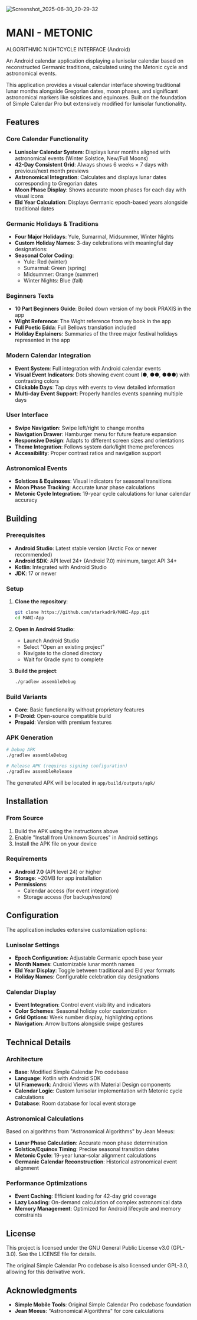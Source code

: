 ![Screenshot_2025-06-30_20-29-32](https://github.com/user-attachments/assets/9335d85f-ec38-47b7-9738-62ab275830a6)

# MANI - METONIC 
ALGORITHMIC NIGHTCYCLE INTERFACE (Android)

An Android calendar application displaying a lunisolar calendar based on reconstructed Germanic traditions, calculated using the Metonic cycle and astronomical events.

This application provides a visual calendar interface showing traditional lunar months alongside Gregorian dates, moon phases, and significant astronomical markers like solstices and equinoxes. Built on the foundation of Simple Calendar Pro but extensively modified for lunisolar functionality.

## Features

### Core Calendar Functionality
- **Lunisolar Calendar System**: Displays lunar months aligned with astronomical events (Winter Solstice, New/Full Moons)
- **42-Day Consistent Grid**: Always shows 6 weeks × 7 days with previous/next month previews
- **Astronomical Integration**: Calculates and displays lunar dates corresponding to Gregorian dates
- **Moon Phase Display**: Shows accurate moon phases for each day with visual icons
- **Eld Year Calculation**: Displays Germanic epoch-based years alongside traditional dates

### Germanic Holidays & Traditions
- **Four Major Holidays**: Yule, Sumarmal, Midsummer, Winter Nights
- **Custom Holiday Names**: 3-day celebrations with meaningful day designations:
- **Seasonal Color Coding**: 
  - Yule: Red (winter)
  - Sumarmal: Green (spring)
  - Midsummer: Orange (summer)
  - Winter Nights: Blue (fall)

### Beginners Texts
- **10 Part Beginners Guide**: Boiled down version of my book PRAXIS in the app
- **Wight Reference**: The Wight reference from my book in the app
- **Full Poetic Edda**: Full Bellows translation included
- **Holiday Explainers**: Summaries of the three major festival holidays represented in the app

### Modern Calendar Integration
- **Event System**: Full integration with Android calendar events
- **Visual Event Indicators**: Dots showing event count (●, ●●, ●●●) with contrasting colors
- **Clickable Days**: Tap days with events to view detailed information
- **Multi-day Event Support**: Properly handles events spanning multiple days

### User Interface
- **Swipe Navigation**: Swipe left/right to change months
- **Navigation Drawer**: Hamburger menu for future feature expansion
- **Responsive Design**: Adapts to different screen sizes and orientations
- **Theme Integration**: Follows system dark/light theme preferences
- **Accessibility**: Proper contrast ratios and navigation support

### Astronomical Events
- **Solstices & Equinoxes**: Visual indicators for seasonal transitions
- **Moon Phase Tracking**: Accurate lunar phase calculations
- **Metonic Cycle Integration**: 19-year cycle calculations for lunar calendar accuracy

## Building

### Prerequisites
- **Android Studio**: Latest stable version (Arctic Fox or newer recommended)
- **Android SDK**: API level 24+ (Android 7.0) minimum, target API 34+
- **Kotlin**: Integrated with Android Studio
- **JDK**: 17 or newer

### Setup
1. **Clone the repository**:
   ```bash
   git clone https://github.com/starkadr9/MANI-App.git
   cd MANI-App
   ```

2. **Open in Android Studio**:
   - Launch Android Studio
   - Select "Open an existing project"
   - Navigate to the cloned directory
   - Wait for Gradle sync to complete

3. **Build the project**:
   ```bash
   ./gradlew assembleDebug
   ```

### Build Variants
- **Core**: Basic functionality without proprietary features
- **F-Droid**: Open-source compatible build
- **Prepaid**: Version with premium features

### APK Generation
```bash
# Debug APK
./gradlew assembleDebug

# Release APK (requires signing configuration)
./gradlew assembleRelease
```

The generated APK will be located in `app/build/outputs/apk/`

## Installation

### From Source
1. Build the APK using the instructions above
2. Enable "Install from Unknown Sources" in Android settings
3. Install the APK file on your device

### Requirements
- **Android 7.0** (API level 24) or higher
- **Storage**: ~20MB for app installation
- **Permissions**: 
  - Calendar access (for event integration)
  - Storage access (for backup/restore)

## Configuration

The application includes extensive customization options:

### Lunisolar Settings
- **Epoch Configuration**: Adjustable Germanic epoch base year
- **Month Names**: Customizable lunar month names
- **Eld Year Display**: Toggle between traditional and Eld year formats
- **Holiday Names**: Configurable celebration day designations

### Calendar Display
- **Event Integration**: Control event visibility and indicators
- **Color Schemes**: Seasonal holiday color customization
- **Grid Options**: Week number display, highlighting options
- **Navigation**: Arrow buttons alongside swipe gestures

## Technical Details

### Architecture
- **Base**: Modified Simple Calendar Pro codebase
- **Language**: Kotlin with Android SDK
- **UI Framework**: Android Views with Material Design components
- **Calendar Logic**: Custom lunisolar implementation with Metonic cycle calculations
- **Database**: Room database for local event storage

### Astronomical Calculations
Based on algorithms from "Astronomical Algorithms" by Jean Meeus:
- **Lunar Phase Calculation**: Accurate moon phase determination
- **Solstice/Equinox Timing**: Precise seasonal transition dates
- **Metonic Cycle**: 19-year lunar-solar alignment calculations
- **Germanic Calendar Reconstruction**: Historical astronomical event alignment

### Performance Optimizations
- **Event Caching**: Efficient loading for 42-day grid coverage
- **Lazy Loading**: On-demand calculation of complex astronomical data
- **Memory Management**: Optimized for Android lifecycle and memory constraints

## License

This project is licensed under the GNU General Public License v3.0 (GPL-3.0). See the LICENSE file for details.

The original Simple Calendar Pro codebase is also licensed under GPL-3.0, allowing for this derivative work.

## Acknowledgments

- **Simple Mobile Tools**: Original Simple Calendar Pro codebase foundation
- **Jean Meeus**: "Astronomical Algorithms" for core calculations
